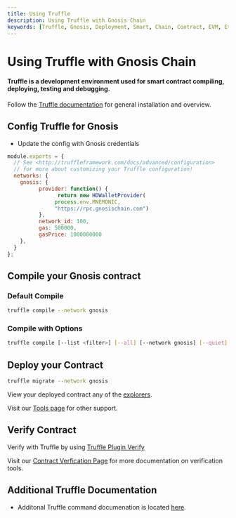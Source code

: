 ```yaml
--- 
title: Using Truffle
description: Using Truffle with Gnosis Chain
keywords: [Truffle, Gnosis, Deployment, Smart, Chain, Contract, EVM, Ethereum, Guide]
---
```


# Using Truffle with Gnosis Chain

#### Truffle is a development environment used for smart contract compiling, deploying, testing and debugging.

Follow the [Truffle documentation](https://trufflesuite.com/docs/truffle/) for general installation and overview. 

## Config Truffle for Gnosis

- Update the config with Gnosis credentials

```js showLineNumbers title=truffle-config.js
module.exports = {
  // See <http://truffleframework.com/docs/advanced/configuration>
  // for more about customizing your Truffle configuration!
  networks: {
    gnosis: {
          provider: function() {
                return new HDWalletProvider(
               process.env.MNEMONIC,
               "https://rpc.gnosischain.com")
          },
          network_id: 100,
          gas: 500000,
          gasPrice: 1000000000
    },
  }
};
```

## Compile your Gnosis contract

### Default Compile

```bash
truffle compile --network gnosis
```

### Compile with Options

```bash
truffle compile [--list <filter>] [--all] [--network gnosis] [--quiet]
```

## Deploy your Contract

```bash
truffle migrate --network gnosis
```

View your deployed contract any of the [explorers](/tools/explorers).

Visit our [Tools page](/tools) for other support.

## Verify Contract

Verify with Truffle by using [Truffle Plugin Verify](https://trufflesuite.com/docs/truffle/reference/truffle-commands/#deploy)

Visit our [Contract Verfication Page](/developers/verify/) for more documentation on verification tools.

## Additional Truffle Documentation

- Additonal Truffle command documenation is located [here](https://trufflesuite.com/docs/truffle/reference/truffle-commands/#deploy).
